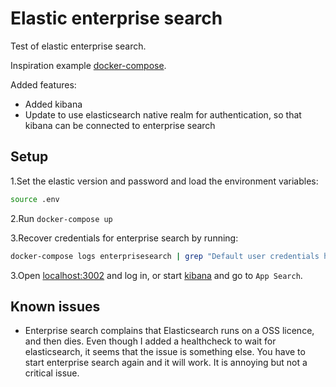 # Elastic enterprise search

Test of elastic enterprise search.

Inspiration example [docker-compose](https://discuss.elastic.co/t/enterprise-search-docker-compose/239783). 

Added features:

- Added kibana
- Update to use elasticsearch native realm for authentication, so that kibana can be connected to enterprise search

## Setup

1.Set the elastic version and password and load the environment variables:

```bash
source .env
```

2.Run `docker-compose up`

3.Recover credentials for enterprise search by running:

```bash
docker-compose logs enterprisesearch | grep "Default user credentials have been setup." -A 2
```

3.Open [localhost:3002](http://localhost:3002) and log in, or start [kibana](http://localhost:5601) and go to `App Search`.

## Known issues

- Enterprise search complains that Elasticsearch runs on a OSS licence, and then dies. Even though I added a healthcheck to wait for elasticsearch, it seems that the issue is something else. You have to start enterprise search again and it will work. It is annoying but not a critical issue.
